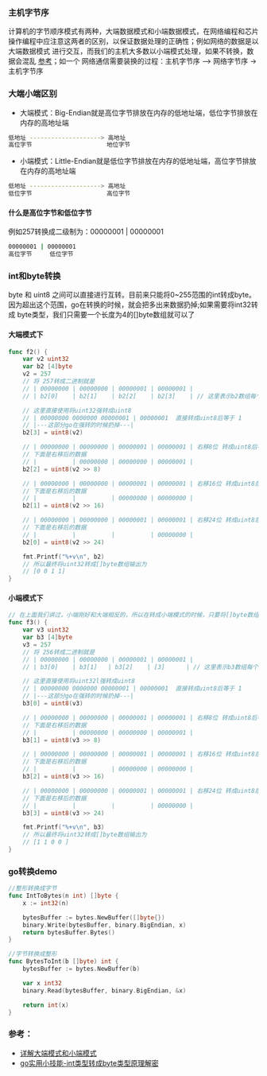 ### 主机字节序
计算机的字节顺序模式有两种，大端数据模式和小端数据模式，在网络编程和芯片操作编程中应注意这两者的区别，以保证数据处理的正确性；例如网络的数据是以大端数据模式
进行交互，而我们的主机大多数以小端模式处理，如果不转换，数据会混乱 [参考](https://blog.csdn.net/dosthing/article/details/80641173)；如一个
网络通信需要装换的过程：主机字节序 —> 网络字节序 -> 主机字节序  

### 大端小端区别
- 大端模式：Big-Endian就是高位字节排放在内存的低地址端，低位字节排放在内存的高地址端
```bash
低地址 --------------------> 高地址
高位字节                     地位字节
```

- 小端模式：Little-Endian就是低位字节排放在内存的低地址端，高位字节排放在内存的高地址端
```bash
低地址 --------------------> 高地址
低位字节                     高位字节
```

#### 什么是高位字节和低位字节
例如257转换成二级制为：00000001 | 00000001
```bash
00000001 | 00000001 
高位字节     低位字节
``` 

### int和byte转换
byte 和 uint8 之间可以直接进行互转。目前来只能将0~255范围的int转成byte。因为超出这个范围，go在转换的时候，就会把多出来数据扔掉;如果需要将int32转成
byte类型，我们只需要一个长度为4的[]byte数组就可以了  
#### 大端模式下
```go
func f2() {
    var v2 uint32
    var b2 [4]byte
    v2 = 257
    // 将 257转成二进制就是
    // | 00000000 | 00000000 | 00000001 | 00000001 |
    // | b2[0]    | b2[1]    | b2[2]    | b2[3]    | // 这里表示b2数组每个下标里面存放的值

    // 这里直接使用将uint32强转成uint8
    // | 00000000 0000000 00000001 | 00000001  直接转成uint8后等于 1
    // |---这部分go在强转的时候扔掉---|
    b2[3] = uint8(v2)

    // | 00000000 | 00000000 | 00000001 | 00000001 | 右移8位 转成uint8后等于 1
    // 下面是右移后的数据
    // |          | 00000000 | 00000000 | 00000001 |
    b2[2] = uint8(v2 >> 8)

    // | 00000000 | 00000000 | 00000001 | 00000001 | 右移16位 转成uint8后等于 0
    // 下面是右移后的数据
    // |          |          | 00000000 | 00000000 |
    b2[1] = uint8(v2 >> 16)

    // | 00000000 | 00000000 | 00000001 | 00000001 | 右移24位 转成uint8后等于 0
    // 下面是右移后的数据
    // |          |          |          | 00000000 |
    b2[0] = uint8(v2 >> 24)

    fmt.Printf("%+v\n", b2)
    // 所以最终将uint32转成[]byte数组输出为
    // [0 0 1 1]
}
```
#### 小端模式下
```go
// 在上面我们讲过，小端刚好和大端相反的，所以在转成小端模式的时候，只要将[]byte数组的下标首尾对换一下位置就可以了
func f3() {
    var v3 uint32
    var b3 [4]byte
    v3 = 257
    // 将 256转成二进制就是
    // | 00000000 | 00000000 | 00000001 | 00000001 |
    // | b3[0]    | b3[1]   | b3[2]    | [3]      | // 这里表示b3数组每个下标里面存放的值

    // 这里直接使用将uint32l强转成uint8
    // | 00000000 0000000 00000001 | 00000001  直接转成uint8后等于 1
    // |---这部分go在强转的时候扔掉---|
    b3[0] = uint8(v3)

    // | 00000000 | 00000000 | 00000001 | 00000001 | 右移8位 转成uint8后等于 1
    // 下面是右移后的数据
    // |          | 00000000 | 00000000 | 00000001 |
    b3[1] = uint8(v3 >> 8)

    // | 00000000 | 00000000 | 00000001 | 00000001 | 右移16位 转成uint8后等于 0
    // 下面是右移后的数据
    // |          |          | 00000000 | 00000000 |
    b3[2] = uint8(v3 >> 16)

    // | 00000000 | 00000000 | 00000001 | 00000001 | 右移24位 转成uint8后等于 0
    // 下面是右移后的数据
    // |          |          |          | 00000000 |
    b3[3] = uint8(v3 >> 24)

    fmt.Printf("%+v\n", b3)
    // 所以最终将uint32转成[]byte数组输出为
    // [1 1 0 0 ]
}
```

### go转换demo
```go
//整形转换成字节
func IntToBytes(n int) []byte {
	x := int32(n)

	bytesBuffer := bytes.NewBuffer([]byte{})
	binary.Write(bytesBuffer, binary.BigEndian, x)
	return bytesBuffer.Bytes()
}

//字节转换成整形
func BytesToInt(b []byte) int {
	bytesBuffer := bytes.NewBuffer(b)

	var x int32
	binary.Read(bytesBuffer, binary.BigEndian, &x)

	return int(x)
}
```

### 参考：
- [详解大端模式和小端模式](https://www.cnblogs.com/little-white/p/3236548.html)
- [go实用小技能-int类型转成byte类型原理解密](https://blog.csdn.net/m0_37191841/article/details/53908892)








